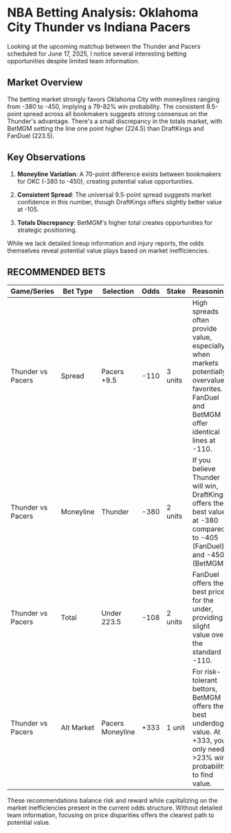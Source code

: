 # NBA Betting Analysis: Oklahoma City Thunder vs Indiana Pacers

Looking at the upcoming matchup between the Thunder and Pacers scheduled for June 17, 2025, I notice several interesting betting opportunities despite limited team information.

## Market Overview

The betting market strongly favors Oklahoma City with moneylines ranging from -380 to -450, implying a 79-82% win probability. The consistent 9.5-point spread across all bookmakers suggests strong consensus on the Thunder's advantage. There's a small discrepancy in the totals market, with BetMGM setting the line one point higher (224.5) than DraftKings and FanDuel (223.5).

## Key Observations

1. **Moneyline Variation**: A 70-point difference exists between bookmakers for OKC (-380 to -450), creating potential value opportunities.

2. **Consistent Spread**: The universal 9.5-point spread suggests market confidence in this number, though DraftKings offers slightly better value at -105.

3. **Totals Discrepancy**: BetMGM's higher total creates opportunities for strategic positioning.

While we lack detailed lineup information and injury reports, the odds themselves reveal potential value plays based on market inefficiencies.

## RECOMMENDED BETS

| Game/Series | Bet Type | Selection | Odds | Stake | Reasoning |
|-------------|----------|-----------|------|-------|-----------|
| Thunder vs Pacers | Spread | Pacers +9.5 | -110 | 3 units | High spreads often provide value, especially when markets potentially overvalue favorites. FanDuel and BetMGM offer identical lines at -110. |
| Thunder vs Pacers | Moneyline | Thunder | -380 | 2 units | If you believe Thunder will win, DraftKings offers the best value at -380 compared to -405 (FanDuel) and -450 (BetMGM). |
| Thunder vs Pacers | Total | Under 223.5 | -108 | 2 units | FanDuel offers the best price for the under, providing slight value over the standard -110. |
| Thunder vs Pacers | Alt Market | Pacers Moneyline | +333 | 1 unit | For risk-tolerant bettors, BetMGM offers the best underdog value. At +333, you only need >23% win probability to find value. |

These recommendations balance risk and reward while capitalizing on the market inefficiencies present in the current odds structure. Without detailed team information, focusing on price disparities offers the clearest path to potential value.